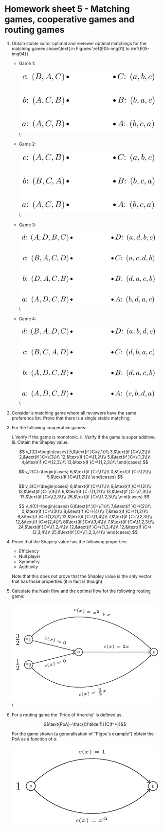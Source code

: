 # Homework sheet 5 - Matching games, cooperative games and routing games

1. Obtain stable suitor optimal and reviewer optimal matchings for the matching games shown\text{ in Figures \ref{E05-img01} to \ref{E05-img04}}.


    - Game 1:

        ![Matching game 1 \label{E05-img01}](images/E05-img01.png)\

    - Game 2:

        ![Matching game 2 \label{E05-img02}](images/E05-img02.png)\

    - Game 3:

        ![Matching game 3 \label{E05-img03}](images/E05-img03.png)\

    - Game 4:

        ![Matching game 4 \label{E05-img04}](images/E05-img04.png)\


2. Consider a matching game where all reviewers have the same preference list. Prove that there is a single stable matching.

3. For the following cooperative games:

    i. Verify if the game is monotonic.
    ii. Verify if the game is super additive.
    iii. Obtain the Shapley value.

    $$
    v_1(C)=\begin{cases}
    5,&\text{if }C=\{1\}\\
    3,&\text{if }C=\{2\}\\
    2,&\text{if }C=\{3\}\\
    12,&\text{if }C=\{1,2\}\\
    5,&\text{if }C=\{1,3\}\\
    4,&\text{if }C=\{2,3\}\\
    13,&\text{if }C=\{1,2,3\}\\
    \end{cases}
    $$

    $$
    v_2(C)=\begin{cases}
    6,&\text{if }C=\{1\}\\
    0,&\text{if }C=\{2\}\\
    5,&\text{if }C=\{1,2\}\\
    \end{cases}
    $$

    $$
    v_3(C)=\begin{cases}
    6,&\text{if }C=\{1\}\\
    6,&\text{if }C=\{2\}\\
    13,&\text{if }C=\{3\}\\
    6,&\text{if }C=\{1,2\}\\
    13,&\text{if }C=\{1,3\}\\
    13,&\text{if }C=\{2,3\}\\
    26,&\text{if }C=\{1,2,3\}\\
    \end{cases}
    $$

    $$
    v_4(C)=\begin{cases}
    6,&\text{if }C=\{1\}\\
    7,&\text{if }C=\{2\}\\
    0,&\text{if }C=\{3\}\\
    8,&\text{if }C=\{4\}\\
    7,&\text{if }C=\{1,2\}\\
    6,&\text{if }C=\{1,3\}\\
    12,&\text{if }C=\{1,4\}\\
    7,&\text{if }C=\{2,3\}\\
    12,&\text{if }C=\{2,4\}\\
    8&\text{if }C=\{3,4\}\\
    7,&\text{if }C=\{1,2,3\}\\
    24,&\text{if }C=\{1,2,4\}\\
    12,&\text{if }C=\{1,3,4\}\\
    12,&\text{if }C=\{2,3,4\}\\
    25,&\text{if }C=\{1,2,3,4\}\\
    \end{cases}
    $$

4. Prove that the Shapley value has the following properties:

    - Efficiency
    - Null player
    - Symmetry
    - Additivity

    Note that this does not prove that the Shapley value is the only vector that has those properties (it in fact is though).

5. Calculate the Nash flow and the optimal flow for the following routing game:

    ![Routing game 1\label{E05-img05}](images/E05-img05.png)\

6. For a routing game the 'Price of Anarchy' is defined as:

    $$\text{PoA}=\frac{C(\tilde f)}{C(f^*)}$$

    For the game shown (a generalisation of "Pigou's example") obtain the PoA as a function of $\alpha$.

    ![A generalization of Pigou's example\label{E05-img07}](images/E05-img07.png)
